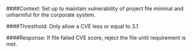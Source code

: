 ####Context:
    Set up to maintain vulnerability of project file minimal and unharmful for the corporate system.
    
####Thresthold:
    Only allow a CVE less or equal to 3.1

####Response:
    If file failed CVE score, reject the file until requirement is met.
